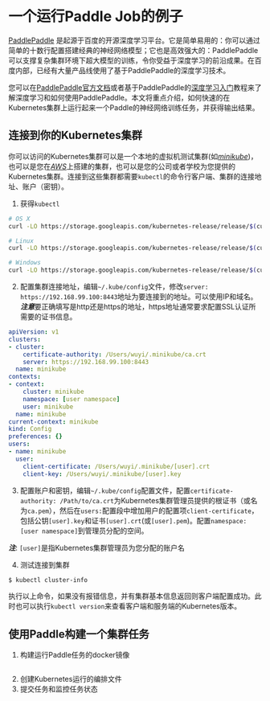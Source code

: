 # 一个运行Paddle Job的例子

[PaddlePaddle](https://github.com/PaddlePaddle/Paddle) 是起源于百度的开源深度学习平台。它是简单易用的：你可以通过简单的十数行配置搭建经典的神经网络模型；它也是高效强大的：PaddlePaddle可以支撑复杂集群环境下超大模型的训练，令你受益于深度学习的前沿成果。在百度内部，已经有大量产品线使用了基于PaddlePaddle的深度学习技术。

您可以在[PaddlePaddle官方文档](http://www.paddlepaddle.org/doc_cn/)或者基于PaddlePaddle的[深度学习入门](https://github.com/PaddlePaddle/book)教程来了解深度学习和如何使用PaddlePaddle。本文将重点介绍，如何快速的在Kubernetes集群上运行起来一个Paddle的神经网络训练任务，并获得输出结果。

## 连接到你的Kubernetes集群

你可以访问的Kubernetes集群可以是一个本地的虚拟机测试集群(如[*minikube*](https://kubernetes.io/docs/getting-started-guides/minikube/))，也可以是您在[*AWS*](https://kubernetes.io/docs/getting-started-guides/aws/)上搭建的集群，也可以是您的公司或者学校为您提供的Kubernetes集群。连接到这些集群都需要`kubectl`的命令行客户端、集群的连接地址、账户（密钥）。

1. 获得`kubectl`

  ```bash
  # OS X
  curl -LO https://storage.googleapis.com/kubernetes-release/release/$(curl -s https://storage.googleapis.com/kubernetes-release/release/stable.txt)/bin/darwin/amd64/kubectl

  # Linux
  curl -LO https://storage.googleapis.com/kubernetes-release/release/$(curl -s https://storage.googleapis.com/kubernetes-release/release/stable.txt)/bin/linux/amd64/kubectl

  # Windows
  curl -LO https://storage.googleapis.com/kubernetes-release/release/$(curl -s https://storage.googleapis.com/kubernetes-release/release/stable.txt)/bin/windows/amd64/kubectl.exe
  ```

2. 配置集群连接地址，编辑`~/.kube/config`文件，修改`server: https://192.168.99.100:8443`地址为要连接到的地址。可以使用IP和域名。***注意***要正确填写是http还是https的地址，https地址通常要求配置SSL认证所需要的证书信息。

  ```yaml
  apiVersion: v1
  clusters:
  - cluster:
      certificate-authority: /Users/wuyi/.minikube/ca.crt
      server: https://192.168.99.100:8443
    name: minikube
  contexts:
  - context:
      cluster: minikube
      namespace: [user namespace]
      user: minikube
    name: minikube
  current-context: minikube
  kind: Config
  preferences: {}
  users:
  - name: minikube
    user:
      client-certificate: /Users/wuyi/.minikube/[user].crt
      client-key: /Users/wuyi/.minikube/[user].key
  ```

3. 配置账户和密钥，编辑`~/.kube/config`配置文件，配置`certificate-authority: /Path/to/ca.crt`为Kubernetes集群管理员提供的根证书（或名为`ca.pem`），然后在`users:`配置段中增加用户的配置项`client-certificate`，包括公钥`[user].key`和证书`[user].crt`(或`[user].pem`)。配置`namespace: [user namespace]`到管理员分配的空间。

  ***注***: `[user]`是指Kubernetes集群管理员为您分配的账户名

4. 测试连接到集群
  ```bash
  $ kubectl cluster-info
  ```
  执行以上命令，如果没有报错信息，并有集群基本信息返回则客户端配置成功。此时也可以执行`kubectl version`来查看客户端和服务端的Kubernetes版本。

## 使用Paddle构建一个集群任务

1. 构建运行Paddle任务的docker镜像
  
  ```
  ```
2. 创建Kubernetes运行的编排文件
3. 提交任务和监控任务状态

